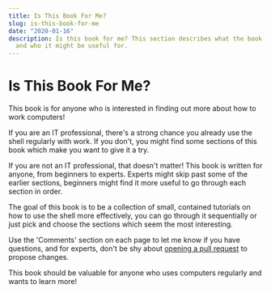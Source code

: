 ```yaml
---
title: Is This Book For Me?
slug: is-this-book-for-me
date: "2020-01-16"
description: Is this book for me? This section describes what the book is all
  and who it might be useful for.
---
```

# Is This Book For Me?

This book is for anyone who is interested in finding out more about how to work computers!

If you are an IT professional, there's a strong chance you already use the shell regularly with work. If you don't, you might find some sections of this book which make you want to give it a try.

If you are not an IT professional, that doesn't matter! This book is written for anyone, from beginners to experts. Experts might skip past some of the earlier sections, beginners might find it more useful to go through each section in order.

The goal of this book is to be a collection of small, contained tutorials on how to use the shell more effectively, you can go through it sequentially or just pick and choose the sections which seem the most interesting.

Use the 'Comments' section on each page to let me know if you have questions, and for experts, don't be shy about [opening a pull request](https://github.com/dwmkerr/effective-shell/pulls) to propose changes.

This book should be valuable for anyone who uses computers regularly and wants to learn more!
